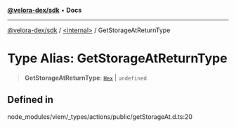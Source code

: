 [**@velora-dex/sdk**](../../README.md) • **Docs**

***

[@velora-dex/sdk](../../globals.md) / [\<internal\>](../README.md) / GetStorageAtReturnType

# Type Alias: GetStorageAtReturnType

> **GetStorageAtReturnType**: [`Hex`](Hex.md) \| `undefined`

## Defined in

node\_modules/viem/\_types/actions/public/getStorageAt.d.ts:20
